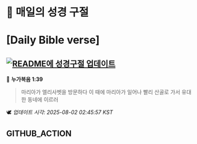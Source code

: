 # 🙏 매일의 성경 구절
# [Daily Bible verse]
## [![README에 성경구절 업데이트](https://github.com/DONGSUKA/first_test/actions/workflows/update-readme-bible.yml/badge.svg)](https://github.com/DONGSUKA/first_test/actions/workflows/update-readme-bible.yml)
<!-- START_BIBLE_VERSE -->
📖 **누가복음 1:39**
> 마리아가 엘리사벳을 방문하다 이 때에 마리아가 일어나 빨리 산골로 가서 유대 한 동네에 이르러

🕊️ _업데이트 시각: 2025-08-02 02:45:57 KST_
  <!-- END_BIBLE_VERSE -->
## GITHUB_ACTION
